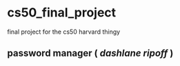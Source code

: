 # cs50_final_project
final project for the cs50 harvard thingy
## password manager ( *dashlane ripoff* )
